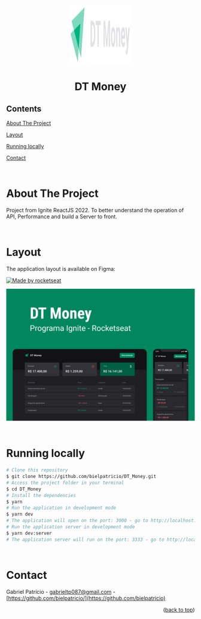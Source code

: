 <div id="top"></div>

<!-- PROJECT LOGO -->

<br />
<div align="center">
  <img src="src/assets/logo.svg" alt="Logo" width="160" height="160">
  <h1 align="center">DT Money</h3>
</div>

<!-- TABLE OF CONTENTS -->

## Contents

<p align="center">
    <p><a href="#about-the-project" title=" go to About the Project">About The Project</a></p>
    <p><a href="#Layout" title=" go to Layout">Layout</a></p>
    <p><a href="#Running locally" title=" go to Running locally">Running locally</a></p>
    <p><a href="#contact" title=" go to Contact">Contact</a></p>
  </p>

<br>
<!-- ABOUT THE PROJECT -->

# About The Project

Project from Ignite ReactJS 2022. To better understand the operation of API, Performance and build a Server to front.

<br>

# Layout

The application layout is available on Figma:

<a href="https://www.figma.com/file/1vpCsu0vYffsj8TGWxZvRP/DT-Money-(Community)?node-id=0%3A1">
  <img alt="Made by rocketseat" src="https://img.shields.io/badge/Acessar%20Layout%20-Figma-%2304D361">
</a>

<br>

<p align="center" style="display: flex; align-items: flex-start; justify-content: center;">
  <img src="src/assets/Capa.png" alt="Model">
</p>

<br>

# Running locally

```bash
# Clone this repository
$ git clone https://github.com/bielpatricio/DT_Money.git
# Access the project folder in your terminal
$ cd DT_Money
# Install the dependencies
$ yarn
# Run the application in development mode
$ yarn dev
# The application will open on the port: 3000 - go to http://localhost:3000
# Run the application server in development mode
$ yarn dev:server
# The application server will run on the port: 3333 - go to http://localhost:3333 to see the Transactions
```

<br>

# Contact

Gabriel Patrício - gabrieltp087@gmail.com - [https://github.com/bielpatricio/](https://github.com/bielpatricio)

<p align="right">(<a href="#top">back to top</a>)</p>
